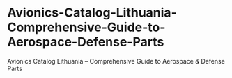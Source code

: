 # Avionics-Catalog-Lithuania-Comprehensive-Guide-to-Aerospace-Defense-Parts
Avionics Catalog Lithuania – Comprehensive Guide to Aerospace &amp; Defense Parts
